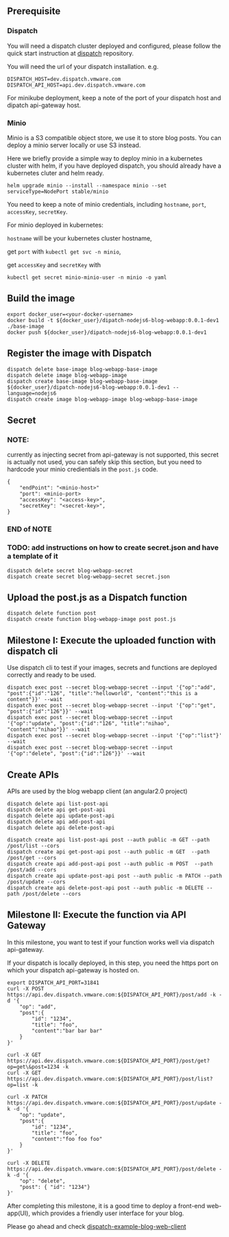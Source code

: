 


## Prerequisite

### Dispatch
You will need a dispatch cluster deployed and configured, please follow the quick start instruction at [dispatch](https://github.com/vmware/dispatch) repository.

You will need the url of your dispatch installation.
e.g.
```
DISPATCH_HOST=dev.dispatch.vmware.com
DISPATCH_API_HOST=api.dev.dispatch.vmware.com
```

For minikube deployment, keep a note of the port of your dispatch host and dipatch api-gateway host.

### Minio

Minio is a S3 compatible object store, we use it to store blog posts. You can deploy a minio server locally or use S3 instead.

Here we briefly provide a simple way to deploy minio in a kubernetes cluster with helm, if you have deployed dispatch, you should already have a kubernetes cluter and helm ready.
```
helm upgrade minio --install --namespace minio --set serviceType=NodePort stable/minio
```
You need to keep a note of minio credentials, including ``hostname``, ``port``, ``accessKey``, ``secretKey``.

For minio deployed in kubernetes:

``hostname`` will be your kubernetes cluster hostname,

get ``port`` with
```kubectl get svc -n minio```,

get ``accessKey`` and ``secretKey`` with
```
kubectl get secret minio-minio-user -n minio -o yaml
```

## Build the image
```
export docker_user=<your-docker-username>
docker build -t ${docker_user}/dipatch-nodejs6-blog-webapp:0.0.1-dev1 ./base-image
docker push ${docker_user}/dipatch-nodejs6-blog-webapp:0.0.1-dev1
```

## Register the image with Dispatch

```
dispatch delete base-image blog-webapp-base-image
dispatch delete image blog-webapp-image
dispatch create base-image blog-webapp-base-image ${docker_user}/dipatch-nodejs6-blog-webapp:0.0.1-dev1 --language=nodejs6
dispatch create image blog-webapp-image blog-webapp-base-image
```

## Secret

### NOTE:
currently as injecting secret from api-gateway is not supported, this secret is actually not used,
you can safely skip this section, but you need to hardcode your minio credientials in the ``post.js`` code.
```
{
    "endPoint": "<minio-host>"
    "port": <minio-port>
    "accessKey": "<access-key>",
    "secretKey": "<secret-key>",
}
```
### END of NOTE

### TODO: add instructions on how to create secret.json and have a template of it
```
dispatch delete secret blog-webapp-secret
dispatch create secret blog-webapp-secret secret.json
```


## Upload the post.js as a Dispatch function

```
dispatch delete function post
dispatch create function blog-webapp-image post post.js
```

## Milestone I: Execute the uploaded function with dispatch cli

Use dispatch cli to test if your images, secrets and functions are deployed correctly and ready to be used.

```
dispatch exec post --secret blog-webapp-secret --input '{"op":"add", "post":{"id":"126", "title":"helloworld", "content":"this is a content"}}' --wait
dispatch exec post --secret blog-webapp-secret --input '{"op":"get", "post":{"id":"126"}}' --wait
dispatch exec post --secret blog-webapp-secret --input '{"op":"update", "post":{"id":"126", "title":"nihao", "content":"nihao"}}' --wait
dispatch exec post --secret blog-webapp-secret --input '{"op":"list"}' --wait
dispatch exec post --secret blog-webapp-secret --input '{"op":"delete", "post":{"id":"126"}}' --wait
```

## Create APIs

APIs are used by the blog webapp client (an angular2.0 project)

<!-- issue: need a way to get dispatch api host -->
<!-- issue: api secret injection -->

```
dispatch delete api list-post-api
dispatch delete api get-post-api
dispatch delete api update-post-api
dispatch delete api add-post-api
dispatch delete api delete-post-api

dispatch create api list-post-api post --auth public -m GET --path /post/list --cors
dispatch create api get-post-api post --auth public -m GET  --path /post/get --cors
dispatch create api add-post-api post --auth public -m POST  --path /post/add --cors
dispatch create api update-post-api post --auth public -m PATCH --path /post/update --cors
dispatch create api delete-post-api post --auth public -m DELETE --path /post/delete --cors
```


## Milestone II: Execute the function via API Gateway

In this milestone, you want to test if your function works well via dispatch api-gateway.

If your dispatch is locally deployed, in this step, you need the https port on which your dispatch api-gateway is hosted on.

```
export DISPATCH_API_PORT=31841
curl -X POST https://api.dev.dispatch.vmware.com:${DISPATCH_API_PORT}/post/add -k -d '{
    "op": "add",
    "post":{
        "id": "1234",
        "title": "foo",
        "content":"bar bar bar"
    }
}'

curl -X GET https://api.dev.dispatch.vmware.com:${DISPATCH_API_PORT}/post/get?op=get\&post=1234 -k
curl -X GET https://api.dev.dispatch.vmware.com:${DISPATCH_API_PORT}/post/list?op=list -k

curl -X PATCH https://api.dev.dispatch.vmware.com:${DISPATCH_API_PORT}/post/update -k -d '{
    "op": "update",
    "post":{
        "id": "1234",
        "title": "foo",
        "content":"foo foo foo"
    }
}'

curl -X DELETE https://api.dev.dispatch.vmware.com:${DISPATCH_API_PORT}/post/delete -k -d '{
    "op": "delete",
    "post": { "id": "1234"}
}'
```

After completing this milestone, it is a good time to deploy a front-end web-app(UI), which provides a friendly user interface for your blog.

Please go ahead and check [dispatch-example-blog-web-client](dispatch-example-blog-web-client)

